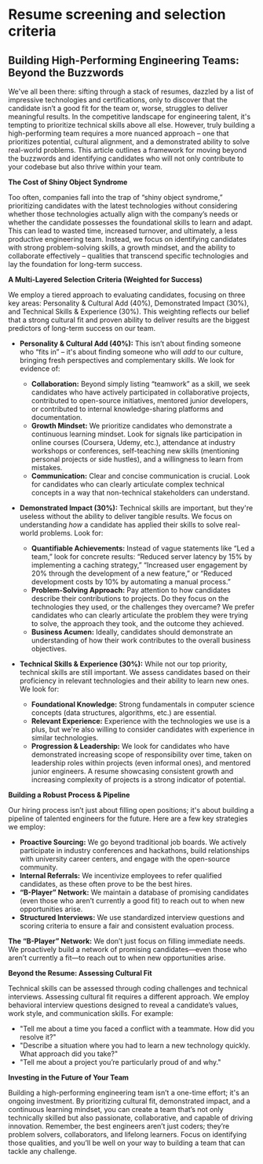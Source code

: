# Resume screening and selection criteria

## Building High-Performing Engineering Teams: Beyond the Buzzwords

We've all been there: sifting through a stack of resumes, dazzled by a list of impressive technologies and certifications, only to discover that the candidate isn’t a good fit for the team or, worse, struggles to deliver meaningful results. In the competitive landscape for engineering talent, it's tempting to prioritize technical skills above all else. However, truly building a high-performing team requires a more nuanced approach – one that prioritizes potential, cultural alignment, and a demonstrated ability to solve real-world problems. This article outlines a framework for moving beyond the buzzwords and identifying candidates who will not only contribute to your codebase but also thrive within your team.

**The Cost of Shiny Object Syndrome**

Too often, companies fall into the trap of “shiny object syndrome,” prioritizing candidates with the latest technologies without considering whether those technologies actually align with the company’s needs or whether the candidate possesses the foundational skills to learn and adapt. This can lead to wasted time, increased turnover, and ultimately, a less productive engineering team. Instead, we focus on identifying candidates with strong problem-solving skills, a growth mindset, and the ability to collaborate effectively – qualities that transcend specific technologies and lay the foundation for long-term success.

**A Multi-Layered Selection Criteria (Weighted for Success)**

We employ a tiered approach to evaluating candidates, focusing on three key areas: Personality & Cultural Add (40%), Demonstrated Impact (30%), and Technical Skills & Experience (30%). This weighting reflects our belief that a strong cultural fit and proven ability to deliver results are the biggest predictors of long-term success on our team.

* **Personality & Cultural Add (40%):** This isn’t about finding someone who “fits in” – it's about finding someone who will *add* to our culture, bringing fresh perspectives and complementary skills.  We look for evidence of:
    * **Collaboration:**  Beyond simply listing “teamwork” as a skill, we seek candidates who have actively participated in collaborative projects, contributed to open-source initiatives, mentored junior developers, or contributed to internal knowledge-sharing platforms and documentation.
    * **Growth Mindset:**  We prioritize candidates who demonstrate a continuous learning mindset.  Look for signals like participation in online courses (Coursera, Udemy, etc.), attendance at industry workshops or conferences, self-teaching new skills (mentioning personal projects or side hustles), and a willingness to learn from mistakes.
    * **Communication:**  Clear and concise communication is crucial. Look for candidates who can clearly articulate complex technical concepts in a way that non-technical stakeholders can understand.

* **Demonstrated Impact (30%):**  Technical skills are important, but they're useless without the ability to deliver tangible results.  We focus on understanding *how* a candidate has applied their skills to solve real-world problems. Look for:
    * **Quantifiable Achievements:**  Instead of vague statements like “Led a team,” look for concrete results: “Reduced server latency by 15% by implementing a caching strategy,” “Increased user engagement by 20% through the development of a new feature,” or “Reduced development costs by 10% by automating a manual process.”
    * **Problem-Solving Approach:**  Pay attention to how candidates describe their contributions to projects. Do they focus on the technologies they used, or the challenges they overcame? We prefer candidates who can clearly articulate the problem they were trying to solve, the approach they took, and the outcome they achieved.
    * **Business Acumen:**  Ideally, candidates should demonstrate an understanding of how their work contributes to the overall business objectives.

* **Technical Skills & Experience (30%):**  While not our top priority, technical skills are still important. We assess candidates based on their proficiency in relevant technologies and their ability to learn new ones. We look for:
    * **Foundational Knowledge:**  Strong fundamentals in computer science concepts (data structures, algorithms, etc.) are essential.
    * **Relevant Experience:**  Experience with the technologies we use is a plus, but we're also willing to consider candidates with experience in similar technologies.
    * **Progression & Leadership:** We look for candidates who have demonstrated increasing scope of responsibility over time, taken on leadership roles within projects (even informal ones), and mentored junior engineers.  A resume showcasing consistent growth and increasing complexity of projects is a strong indicator of potential.



**Building a Robust Process & Pipeline**

Our hiring process isn’t just about filling open positions; it's about building a pipeline of talented engineers for the future.  Here are a few key strategies we employ:

* **Proactive Sourcing:**  We go beyond traditional job boards. We actively participate in industry conferences and hackathons, build relationships with university career centers, and engage with the open-source community.
* **Internal Referrals:**  We incentivize employees to refer qualified candidates, as these often prove to be the best hires.
* **“B-Player” Network:** We maintain a database of promising candidates (even those who aren’t currently a good fit) to reach out to when new opportunities arise.
* **Structured Interviews:**  We use standardized interview questions and scoring criteria to ensure a fair and consistent evaluation process.

**The “B-Player” Network:** We don’t just focus on filling immediate needs. We proactively build a network of promising candidates—even those who aren’t currently a fit—to reach out to when new opportunities arise.

**Beyond the Resume: Assessing Cultural Fit**

Technical skills can be assessed through coding challenges and technical interviews. Assessing cultural fit requires a different approach. We employ behavioral interview questions designed to reveal a candidate’s values, work style, and communication skills. For example:

* "Tell me about a time you faced a conflict with a teammate. How did you resolve it?"
* "Describe a situation where you had to learn a new technology quickly. What approach did you take?"
* "Tell me about a project you’re particularly proud of and why."

**Investing in the Future of Your Team**

Building a high-performing engineering team isn’t a one-time effort; it's an ongoing investment. By prioritizing cultural fit, demonstrated impact, and a continuous learning mindset, you can create a team that’s not only technically skilled but also passionate, collaborative, and capable of driving innovation.  Remember, the best engineers aren’t just coders; they’re problem solvers, collaborators, and lifelong learners. Focus on identifying those qualities, and you’ll be well on your way to building a team that can tackle any challenge.